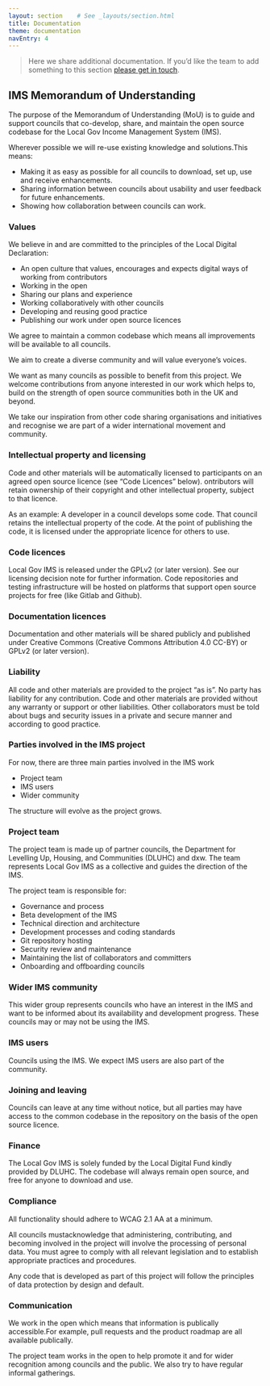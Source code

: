 ```yaml
---
layout: section    # See _layouts/section.html
title: Documentation
theme: documentation
navEntry: 4
---
```


> Here we share additional documentation. If you’d like the team to add something to this section [please get in touch](/contact).

## IMS Memorandum of Understanding

The purpose of the Memorandum of Understanding (MoU) is to guide and support councils that co-develop, share, and maintain the open source codebase for the Local Gov Income Management System (IMS).

Wherever possible we will re-use existing knowledge and solutions.This means:

* Making it as easy as possible for all councils to download, set up, use and receive enhancements.
* Sharing information between councils about usability and user feedback for future enhancements.
* Showing how collaboration between councils can work.

### Values

We believe in and are committed to the principles of the Local Digital Declaration:

* An open culture that values, encourages and expects digital ways of working from contributors
* Working in the open
* Sharing our plans and experience
* Working collaboratively with other councils
* Developing and reusing good practice
* Publishing our work under open source licences

We agree to maintain a common codebase which means all improvements will be available to all councils.

We aim to create a diverse community and will value everyone’s voices.

We want as many councils as possible to benefit from this project. We welcome contributions from anyone interested in our work which helps to, build on the strength of open source communities both in the UK and beyond.

We take our inspiration from other code sharing organisations and initiatives and recognise we are part of a wider international movement and community.
 

### Intellectual property and licensing

Code and other materials will be automatically licensed to participants on an agreed open source licence (see “Code Licences” below). ontributors will retain ownership of their copyright and other intellectual property, subject to that licence.

As an example: A developer in a council develops some code. That council retains the intellectual property of the code. At the point of publishing the code, it is licensed under the appropriate licence for others to use.

### Code licences

Local Gov IMS is released under the GPLv2 (or later version). See our licensing decision note for further information. Code repositories and testing infrastructure will be hosted on platforms that support open source projects for free (like Gitlab and Github).

### Documentation licences

Documentation and other materials will be shared publicly and published under Creative Commons (Creative Commons Attribution 4.0 CC-BY) or GPLv2 (or later version).

### Liability

All code and other materials are provided to the project “as is”. No party has liability for any contribution. Code and other materials are provided without any warranty or support or other liabilities. Other collaborators must be told about bugs and security issues in a private and secure manner and according to good practice.

### Parties involved in the IMS project

For now, there are three main parties involved in the IMS work 

* Project team
* IMS users
* Wider community  

The structure will evolve as the project grows.

### Project team

The project team is made up of partner councils, the Department for Levelling Up, Housing, and Communities (DLUHC) and dxw. The team represents Local Gov IMS as a collective and guides the direction of the IMS.

The project team is responsible for:

* Governance and process
* Beta development of the IMS
* Technical direction and architecture
* Development processes and coding standards
* Git repository hosting
* Security review and maintenance
* Maintaining the list of collaborators and committers
* Onboarding and offboarding councils

### Wider IMS community

This wider group represents councils who have an interest in the IMS and want to be informed about its availability and development progress. These councils may or may not be using the IMS.

### IMS users

Councils using the IMS. We expect IMS users are also part of the community.

### Joining and leaving

Councils can leave at any time without notice, but all parties may have access to the common codebase in the repository on the basis of the open source licence.

### Finance

The Local Gov IMS is solely funded by the Local Digital Fund kindly provided by DLUHC. The codebase will always remain open source, and free for anyone to download and use.

### Compliance

All functionality should adhere to WCAG 2.1 AA at a minimum.

All councils mustacknowledge that administering, contributing, and becoming involved in the project will involve the processing of personal data. You must agree to comply with all relevant legislation and to establish appropriate practices and procedures.

Any code that is developed as part of this project will follow the principles of data protection by design and default.

### Communication

We work in the open which means that information is publically accessible.For example, pull requests and the product roadmap are all available publically.

The project team works in the open to help promote it and for wider recognition among councils and the public. We also try to have regular informal gatherings.